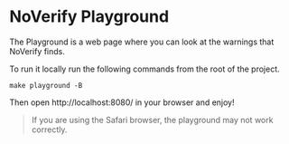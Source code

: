 # NoVerify Playground

The Playground is a web page where you can look at the warnings that NoVerify finds.

To run it locally run the following commands from the root of the project.

```shell
make playground -B
```

Then open http://localhost:8080/ in your browser and enjoy!

> If you are using the Safari browser, the playground may not work correctly.

